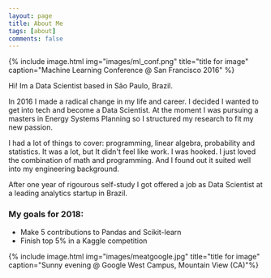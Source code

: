 ```yaml
---
layout: page
title: About Me
tags: [about]
comments: false
---
```




{% include image.html img="images/ml_conf.png" title="title for image" caption="Machine Learning Conference @ San Francisco 2016" %}


Hi! Im a Data Scientist based in São Paulo, Brazil. 

In 2016 I made a radical change in my life and career. I decided I wanted to get into tech and become a Data Scientist. At the moment I was pursuing a masters in Energy Systems Planning so I structured my research to fit my new passion.

I had a lot of things to cover: programming, linear algebra, probability and statistics. It was a lot, but It didn't feel like work. I was hooked. I just loved the combination of math and programming. And I found out it suited well into my engineering background.

After one year of rigourous self-study I got offered a job as Data Scientist at a leading analytics startup in Brazil. 

### My goals for 2018:
- Make 5 contributions to Pandas and Scikit-learn
- Finish top 5% in a Kaggle competition


{% include image.html img="images/meatgoogle.jpg" title="title for image" caption="Sunny evening @ Google West Campus, Mountain View (CA)"%}

